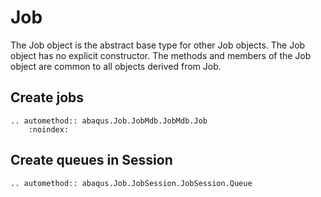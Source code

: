 # Job

The Job object is the abstract base type for other Job objects. The Job object has no explicit constructor. The methods and members of the Job object are common to all objects derived from Job.

## Create jobs

```{eval-rst}
.. automethod:: abaqus.Job.JobMdb.JobMdb.Job
    :noindex:

```

## Create queues in Session

```{eval-rst}
.. automethod:: abaqus.Job.JobSession.JobSession.Queue

```
